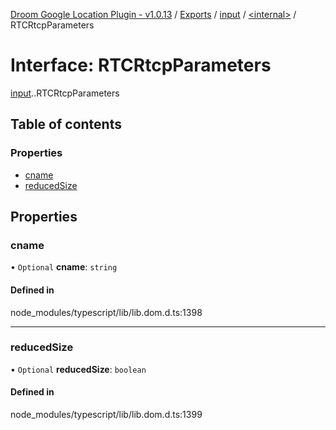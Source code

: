 [Droom Google Location Plugin - v1.0.13](../README.md) / [Exports](../modules.md) / [input](../modules/input.md) / [<internal\>](../modules/input._internal_.md) / RTCRtcpParameters

# Interface: RTCRtcpParameters

[input](../modules/input.md).[<internal>](../modules/input._internal_.md).RTCRtcpParameters

## Table of contents

### Properties

- [cname](input._internal_.RTCRtcpParameters.md#cname)
- [reducedSize](input._internal_.RTCRtcpParameters.md#reducedsize)

## Properties

### cname

• `Optional` **cname**: `string`

#### Defined in

node_modules/typescript/lib/lib.dom.d.ts:1398

___

### reducedSize

• `Optional` **reducedSize**: `boolean`

#### Defined in

node_modules/typescript/lib/lib.dom.d.ts:1399
